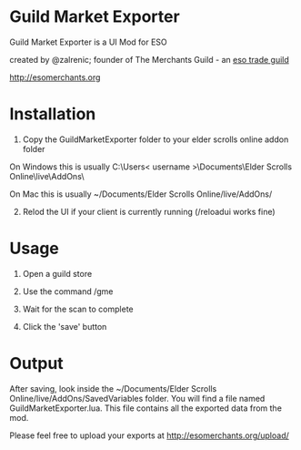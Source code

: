 Guild Market Exporter
============

Guild Market Exporter is a UI Mod for ESO

created by @zalrenic; founder of The Merchants Guild - an [eso trade guild](http://esomerchants.org)

http://esomerchants.org

Installation
============

1. Copy the GuildMarketExporter folder to your elder scrolls online addon folder

On Windows this is usually C:\Users\< username >\Documents\Elder Scrolls Online\live\AddOns\

On Mac this is usually ~/Documents/Elder Scrolls Online/live/AddOns/

2. Relod the UI if your client is currently running (/reloadui works fine)

Usage
============

1. Open a guild store

2. Use the command /gme

3. Wait for the scan to complete

4. Click the 'save' button

Output
============

After saving, look inside the ~/Documents/Elder Scrolls Online/live/AddOns/SavedVariables folder.  You will find a file named GuildMarketExporter.lua.  This file contains all the exported data from the mod.

Please feel free to upload your exports at http://esomerchants.org/upload/
